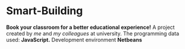 # Smart-Building
__Book your classroom for a better educational experience!__
A project created by _me_ and _my colleagues_ at university.
The programming data used: __JavaScript.__ Development environment __Netbeans__
